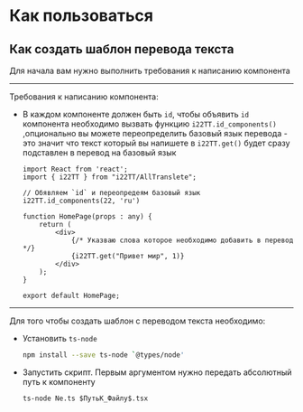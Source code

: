 # Как пользоваться

## Как создать шаблон перевода текста

Для начала вам нужно выполнить требования к написанию компонента

---

Требования к написанию компонента:

- В каждом компоненте должен быть `id`, чтобы объявить `id` компонента необходимо вызвать
  функцию `i22TT.id_components()`
  ,опционально вы можете переопределить базовый язык перевода - это значит что текст который вы напишете в `i22TT.get()`
  будет сразу подставлен в перевод на базовый язык

  ```tsx
  import React from 'react';
  import { i22TT } from "i22TT/AllTranslete";
  
  // Обявляем `id` и переопредеям базовый язык
  i22TT.id_components(22, 'ru')
  
  function HomePage(props : any) {
      return (
          <div>
              {/* Указваю слова которое необходимо добавить в перевод */}
              {i22TT.get("Привет мир", 1)}
          </div>
      );
  }
  
  export default HomePage;
  ```

---

Для того чтобы создать шаблон с переводом текста необходимо:

- Установить `ts-node`
  ```bash
  npm install --save ts-node `@types/node'
  ```

- Запустить скрипт. Первым аргументом нужно передать абсолютный путь к компоненту
  ```bash
  ts-node Ne.ts $ПутьК_Файлу$.tsx
  ```